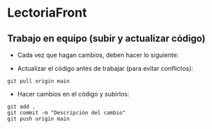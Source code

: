 # LectoriaFront

## Trabajo en equipo (subir y actualizar código)

- Cada vez que hagan cambios, deben hacer lo siguiente:

- Actualizar el código antes de trabajar (para evitar conflictos):

```git
git pull origin main
```

- Hacer cambios en el código y subirlos:

```
git add .
git commit -m "Descripción del cambio"
git push origin main
```
